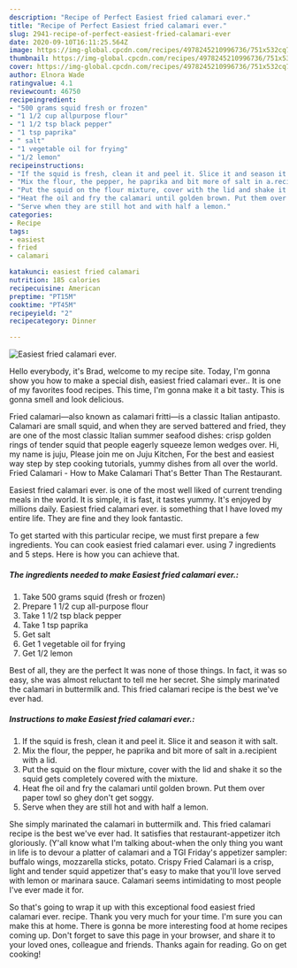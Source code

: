 ```yaml
---
description: "Recipe of Perfect Easiest fried calamari ever."
title: "Recipe of Perfect Easiest fried calamari ever."
slug: 2941-recipe-of-perfect-easiest-fried-calamari-ever
date: 2020-09-10T16:11:25.564Z
image: https://img-global.cpcdn.com/recipes/4978245210996736/751x532cq70/easiest-fried-calamari-ever-recipe-main-photo.jpg
thumbnail: https://img-global.cpcdn.com/recipes/4978245210996736/751x532cq70/easiest-fried-calamari-ever-recipe-main-photo.jpg
cover: https://img-global.cpcdn.com/recipes/4978245210996736/751x532cq70/easiest-fried-calamari-ever-recipe-main-photo.jpg
author: Elnora Wade
ratingvalue: 4.1
reviewcount: 46750
recipeingredient:
- "500 grams squid fresh or frozen"
- "1 1/2 cup allpurpose flour"
- "1 1/2 tsp black pepper"
- "1 tsp paprika"
- " salt"
- "1 vegetable oil for frying"
- "1/2 lemon"
recipeinstructions:
- "If the squid is fresh, clean it and peel it. Slice it and season it with salt."
- "Mix the flour, the pepper, he paprika and bit more of salt in a.recipient with a lid."
- "Put the squid on the flour mixture, cover with the lid and shake it so the squid gets completely covered with the mixture."
- "Heat fhe oil and fry the calamari until golden brown. Put them over paper towl so ghey don&#39;t get soggy."
- "Serve when they are still hot and with half a lemon."
categories:
- Recipe
tags:
- easiest
- fried
- calamari

katakunci: easiest fried calamari 
nutrition: 185 calories
recipecuisine: American
preptime: "PT15M"
cooktime: "PT45M"
recipeyield: "2"
recipecategory: Dinner

---
```



![Easiest fried calamari ever.](https://img-global.cpcdn.com/recipes/4978245210996736/751x532cq70/easiest-fried-calamari-ever-recipe-main-photo.jpg)

Hello everybody, it's Brad, welcome to my recipe site. Today, I'm gonna show you how to make a special dish, easiest fried calamari ever.. It is one of my favorites food recipes. This time, I'm gonna make it a bit tasty. This is gonna smell and look delicious.

Fried calamari—also known as calamari fritti—is a classic Italian antipasto. Calamari are small squid, and when they are served battered and fried, they are one of the most classic Italian summer seafood dishes: crisp golden rings of tender squid that people eagerly squeeze lemon wedges over. Hi, my name is juju, Please join me on Juju Kitchen, For the best and easiest way step by step cooking tutorials, yummy dishes from all over the world. Fried Calamari - How to Make Calamari That&#39;s Better Than The Restaurant.

Easiest fried calamari ever. is one of the most well liked of current trending meals in the world. It is simple, it is fast, it tastes yummy. It's enjoyed by millions daily. Easiest fried calamari ever. is something that I have loved my entire life. They are fine and they look fantastic.


To get started with this particular recipe, we must first prepare a few ingredients. You can cook easiest fried calamari ever. using 7 ingredients and 5 steps. Here is how you can achieve that.

<!--inarticleads1-->

##### The ingredients needed to make Easiest fried calamari ever.:

1. Take 500 grams squid (fresh or frozen)
1. Prepare 1 1/2 cup all-purpose flour
1. Take 1 1/2 tsp black pepper
1. Take 1 tsp paprika
1. Get  salt
1. Get 1 vegetable oil for frying
1. Get 1/2 lemon


Best of all, they are the perfect It was none of those things. In fact, it was so easy, she was almost reluctant to tell me her secret. She simply marinated the calamari in buttermilk and. This fried calamari recipe is the best we&#39;ve ever had. 

<!--inarticleads2-->

##### Instructions to make Easiest fried calamari ever.:

1. If the squid is fresh, clean it and peel it. Slice it and season it with salt.
1. Mix the flour, the pepper, he paprika and bit more of salt in a.recipient with a lid.
1. Put the squid on the flour mixture, cover with the lid and shake it so the squid gets completely covered with the mixture.
1. Heat fhe oil and fry the calamari until golden brown. Put them over paper towl so ghey don&#39;t get soggy.
1. Serve when they are still hot and with half a lemon.


She simply marinated the calamari in buttermilk and. This fried calamari recipe is the best we&#39;ve ever had. It satisfies that restaurant-appetizer itch gloriously. (Y&#39;all know what I&#39;m talking about-when the only thing you want in life is to devour a platter of calamari and a TGI Friday&#39;s appetizer sampler: buffalo wings, mozzarella sticks, potato. Crispy Fried Calamari is a crisp, light and tender squid appetizer that&#39;s easy to make that you&#39;ll love served with lemon or marinara sauce. Calamari seems intimidating to most people I&#39;ve ever made it for. 

So that's going to wrap it up with this exceptional food easiest fried calamari ever. recipe. Thank you very much for your time. I'm sure you can make this at home. There is gonna be more interesting food at home recipes coming up. Don't forget to save this page in your browser, and share it to your loved ones, colleague and friends. Thanks again for reading. Go on get cooking!
